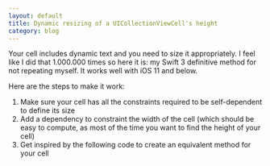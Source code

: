 ```yaml
---
layout: default
title: Dynamic resizing of a UICollectionViewCell's height
category: blog
---
```


Your cell includes dynamic text and you need to size it appropriately. I feel
like I did that 1.000.000 times so here it is: my Swift 3 definitive method
for not repeating myself. It works well with iOS 11 and below.

Here are the steps to make it work:

1. Make sure your cell has all the constraints required to be self-dependent to
   define its size
1. Add a dependency to constraint the width of the cell (which should be easy to
   compute, as most of the time you want to find the height of your cell)
1. Get inspired by the following code to create an equivalent method for your cell

<script src="https://gist.github.com/dirtyhenry/1820b9cb07095c42f427e38a912477d4.js">
</script>
